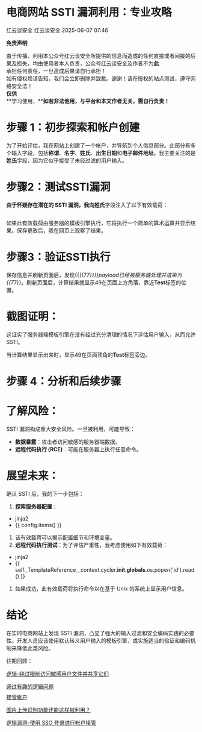 #  电商网站 SSTI 漏洞利用：专业攻略  
红云谈安全  红云谈安全   2025-06-07 07:46  
  
**免责声明**  
  
由于传播、利用本公众号红云谈安全所提供的信息而造成的任何直接或者间接的后果及损失，均由使用者本人负责，公众号红云谈安全及作者不为**此**  
承担任何责任，一旦造成后果请自行承担！  
如有侵权烦请告知，我们会立即删除并致歉。谢谢！请在授权的站点测试，遵守网络安全法！  
**仅供**  
**学习使用，****如若非法他用，与平台和本文作者无关，需自行负责！**  
# 步骤 1：初步探索和帐户创建  
  
为了开始评估，我在网站上创建了一个帐户，并导航到个人信息部分。此部分有多个输入字段，包括**称谓**、**名字**、**姓氏**、**出生日期**和**电子邮件地址**。我主要关注的是**姓氏**字段，因为它似乎接受了未经过滤的用户输入。  
# 步骤2：测试SSTI漏洞  
  
**由于怀疑存在潜在的 SSTI 漏洞，我向姓氏**字段注入了以下有效载荷：  
```
```  
  
  
如果此有效载荷由服务器的模板引擎执行，它将执行一个简单的算术运算并显示结果。保存更改后，我在网页上观察了结果。  
# 步骤3：验证SSTI执行  
  
保存信息并刷新页面后，发现{{{{7*7}}}}payload已经被服务器处理并渲染为{{7*7}}。刷新页面后，计算结果就显示49在页面上方角落，靠近**Test**标签的位置。  
  
# 截图证明：  
  
这证实了服务器端模板引擎在没有经过充分清理的情况下评估用户输入，从而允许 SSTI。  
  
当计算结果显示出来时，显示49在页面顶角的**Test**标签旁边。  
  
# 步骤 4：分析和后续步骤  
# 了解风险：  
  
SSTI 漏洞构成重大安全风险。一旦被利用，可能导致：  
- **数据暴露**：攻击者访问敏感的服务器端数据。  
- **远程代码执行 (RCE)**：可能在服务器上执行任意命令。  
# 展望未来：  
  
确认 SSTI 后，我的下一步包括：  
1. **探索服务器配置**：  
- jinja2  
- {{ config.items() }}  
1. 该有效载荷可以揭示配置细节和环境变量。  
1. **远程代码执行测试**：为了评估严重性，我考虑使用如下有效载荷：  
- jinja2  
- {{ self._TemplateReference__context.cycler.__init__.__globals__.os.popen('id').read() }}  
1. 如果成功，此有效载荷将执行命令以在基于 Unix 的系统上显示用户信息。  
# 结论  
  
在实时电商网站上发现 SSTI 漏洞，凸显了强大的输入过滤和安全编码实践的必要性。开发人员应该使用默认转义用户输入的模板引擎，或实施适当的验证和编码机制来降低此类风险。  
  
  
往期回顾：  
  
[逻辑-绕过限制访问敏感用户文件并共享它们](https://mp.weixin.qq.com/s?__biz=MzI0MTUwMjQ5Nw==&mid=2247488915&idx=1&sn=db7b321c1f94564e83ea0cc5e15a316c&scene=21#wechat_redirect)  
  
  
[通过有趣的逻辑问题 $$$$ 接管帐户](https://mp.weixin.qq.com/s?__biz=MzI0MTUwMjQ5Nw==&mid=2247488914&idx=1&sn=533803a9b489bcfd7c7ec3a0fc0cc78e&scene=21#wechat_redirect)  
  
  
[图片上传识别功能还能这样被利用？](https://mp.weixin.qq.com/s?__biz=MzI0MTUwMjQ5Nw==&mid=2247488913&idx=1&sn=89eb0c85d8e8dbe5ba63f6b6d27e9757&scene=21#wechat_redirect)  
  
  
[逻辑漏洞-使用 SSO 登录进行帐户接管](https://mp.weixin.qq.com/s?__biz=MzI0MTUwMjQ5Nw==&mid=2247488861&idx=1&sn=36092d38e428c6737bfc7a2291f944c2&scene=21#wechat_redirect)  
  
  
  
  
